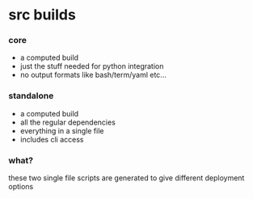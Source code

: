# src builds

### core
- a computed build 
- just the stuff needed for python integration
- no output formats like bash/term/yaml etc...

### standalone
- a computed build
- all the regular dependencies
- everything in a single file
- includes cli access

### what?
these two single file scripts are generated to give different deployment options



